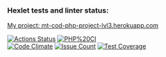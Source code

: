 ### Hexlet tests and linter status:
<a href="https://mt-cod-php-project-lvl3.herokuapp.com/">My project: mt-cod-php-project-lvl3.herokuapp.com</a>

[![Actions Status](https://github.com/MT-cod/php-project-lvl3/workflows/hexlet-check/badge.svg)](https://github.com/MT-cod/php-project-lvl3/actions)
[![PHP%20CI](https://github.com/MT-cod/php-project-lvl3/workflows/PHP%20CI/badge.svg)](https://github.com/MT-cod/php-project-lvl3/actions)
<br>
[![Code Climate](https://codeclimate.com/github/MT-cod/php-project-lvl3/badges/gpa.svg)](https://codeclimate.com/github/MT-cod/php-project-lvl3)
[![Issue Count](https://codeclimate.com/github/MT-cod/php-project-lvl3/badges/issue_count.svg)](https://codeclimate.com/github/MT-cod/php-project-lvl3/issues)
[![Test Coverage](https://codeclimate.com/github/MT-cod/php-project-lvl3/badges/coverage.svg)](https://codeclimate.com/github/MT-cod/php-project-lvl3/coverage)
